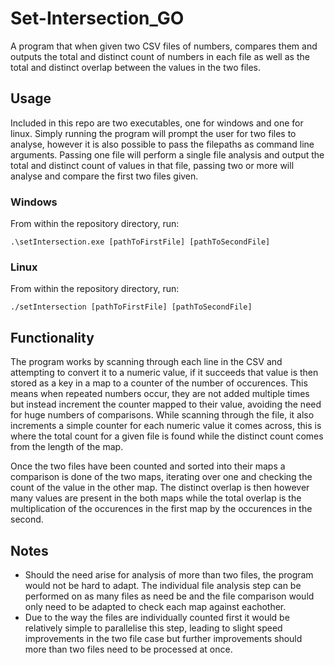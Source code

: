 # Set-Intersection_GO

A program that when given two CSV files of numbers, compares them and outputs the total and distinct count of numbers in each file as well as the total and distinct overlap between the values in the two files.

## Usage

Included in this repo are two executables, one for windows and one for linux. Simply running the program will prompt the user for two files to analyse, however it is also possible to pass the filepaths as command line arguments. Passing one file will perform a single file analysis and output the total and distinct count of values in that file, passing two or more will analyse and compare the first two files given.

### Windows

From within the repository directory, run:

```
.\setIntersection.exe [pathToFirstFile] [pathToSecondFile]
```

### Linux

From within the repository directory, run:

```
./setIntersection [pathToFirstFile] [pathToSecondFile]
```


## Functionality

The program works by scanning through each line in the CSV and attempting to convert it to a numeric value, if it succeeds that value is then stored as a key in a map to a counter of the number of occurences. This means when repeated numbers occur, they are not added multiple times but instead increment the counter mapped to their value, avoiding the need for huge numbers of comparisons. While scanning through the file, it also increments a simple counter for each numeric value it comes across, this is where the total count for a given file is found while the distinct count comes from the length of the map.

Once the two files have been counted and sorted into their maps a comparison is done of the two maps, iterating over one and checking the count of the value in the other map. The distinct overlap is then however many values are present in the both maps while the total overlap is the multiplication of the occurences in the first map by the occurences in the second.

## Notes

* Should the need arise for analysis of more than two files, the program would not be hard to adapt. The individual file analysis step can be performed on as many files as need be and the file comparison would only need to be adapted to check each map against eachother.
* Due to the way the files are individually counted first it would be relatively simple to parallelise this step, leading to slight speed improvements in the two file case but further improvements should more than two files need to be processed at once.